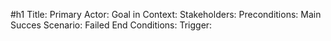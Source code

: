 #h1 Title:
Primary Actor:
Goal in Context:
Stakeholders:
Preconditions:
Main Succes Scenario:
Failed End Conditions:
Trigger:
